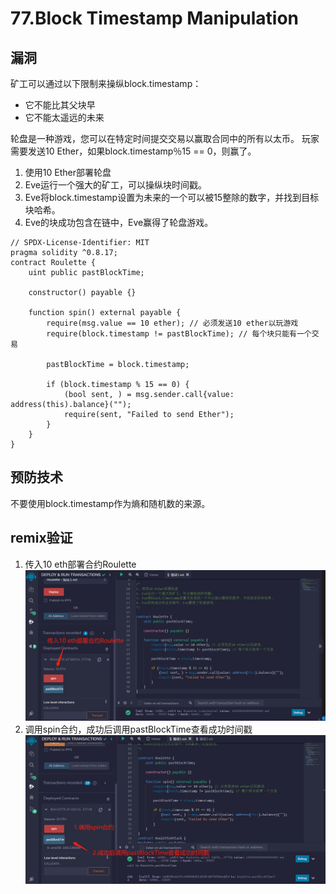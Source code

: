 # 77.Block Timestamp Manipulation
## 漏洞
矿工可以通过以下限制来操纵block.timestamp：
* 它不能比其父块早
* 它不能太遥远的未来


轮盘是一种游戏，您可以在特定时间提交交易以赢取合同中的所有以太币。
玩家需要发送10 Ether，如果block.timestamp％15 == 0，则赢了。

1. 使用10 Ether部署轮盘
2. Eve运行一个强大的矿工，可以操纵块时间戳。
3. Eve将block.timestamp设置为未来的一个可以被15整除的数字，并找到目标块哈希。
4. Eve的块成功包含在链中，Eve赢得了轮盘游戏。


```solidity
// SPDX-License-Identifier: MIT
pragma solidity ^0.8.17;
contract Roulette {
    uint public pastBlockTime;

    constructor() payable {}

    function spin() external payable {
        require(msg.value == 10 ether); // 必须发送10 ether以玩游戏
        require(block.timestamp != pastBlockTime); // 每个块只能有一个交易

        pastBlockTime = block.timestamp;

        if (block.timestamp % 15 == 0) {
            (bool sent, ) = msg.sender.call{value: address(this).balance}("");
            require(sent, "Failed to send Ether");
        }
    }
}
```
## 预防技术
不要使用block.timestamp作为熵和随机数的来源。

## remix验证
1. 传入10 eth部署合约Roulette
![77-1.jpg](img/77-1.jpg)
2. 调用spin合约，成功后调用pastBlockTime查看成功时间戳
![77-2.jpg](img/77-2.jpg)